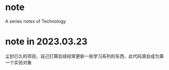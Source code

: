 # note
A series notes of Technology

#  note  in 2023.03.23
尘封已久的项目，自己打算后续经常更新一些学习系列的东西，此代码源会成为第一个实验对象


